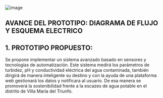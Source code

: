 ![image](https://github.com/Alexander-Manosalva-Peralta/Proyecto-De-Fundamentos/assets/156023044/de68d221-98ec-423f-94e7-8b1b45666e0d)


## AVANCE DEL PROTOTIPO: DIAGRAMA DE FLUJO Y ESQUEMA ELECTRICO

## 1. PROTOTIPO PROPUESTO:
Se propone implementar un sistema avanzado basado en sensores y tecnologías de automatización. Este sistema medirá los parámetros de turbidez, pH y conductividad eléctrica del agua contaminada, también dirigirá de manera inteligente su destino y con la ayuda de una plataforma web gestionará los datos y notificara al usuario. De esa manera se promoverá la sostenibilidad frente a la escazes de agua potable en el distrito de Villa María del Triunfo.
